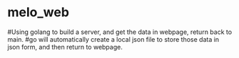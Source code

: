 # melo_web
#Using golang to build a server, and get the data in webpage, return back to main. 
#go will automatically create a local json file to store those data in json form, and then return to webpage.
